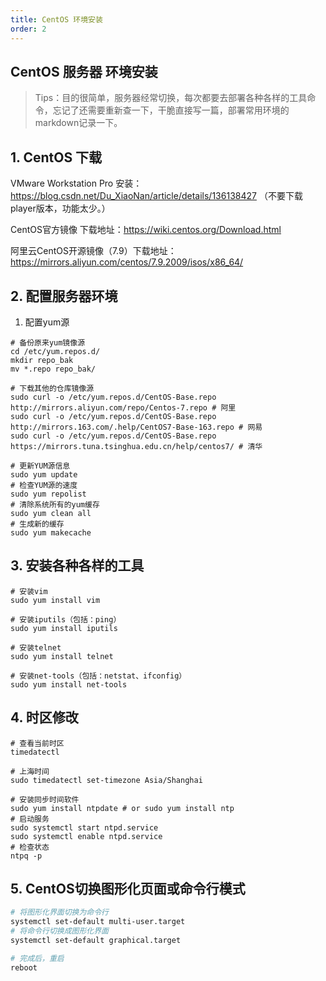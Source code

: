 ```yaml
---
title: CentOS 环境安装
order: 2
---
```


## CentOS 服务器 环境安装

> Tips：目的很简单，服务器经常切换，每次都要去部署各种各样的工具命令，忘记了还需要重新查一下，干脆直接写一篇，部署常用环境的markdown记录一下。

## 1. CentOS 下载

VMware Workstation Pro 安装：https://blog.csdn.net/Du_XiaoNan/article/details/136138427 （不要下载player版本，功能太少。）

CentOS官方镜像 下载地址：https://wiki.centos.org/Download.html

阿里云CentOS开源镜像（7.9）下载地址：https://mirrors.aliyun.com/centos/7.9.2009/isos/x86_64/



## 2. 配置服务器环境

1. 配置yum源

```shell
# 备份原来yum镜像源
cd /etc/yum.repos.d/
mkdir repo_bak
mv *.repo repo_bak/

# 下载其他的仓库镜像源
sudo curl -o /etc/yum.repos.d/CentOS-Base.repo http://mirrors.aliyun.com/repo/Centos-7.repo # 阿里
sudo curl -o /etc/yum.repos.d/CentOS-Base.repo http://mirrors.163.com/.help/CentOS7-Base-163.repo # 网易
sudo curl -o /etc/yum.repos.d/CentOS-Base.repo https://mirrors.tuna.tsinghua.edu.cn/help/centos7/ # 清华

# 更新YUM源信息
sudo yum update
# 检查YUM源的速度
sudo yum repolist
# 清除系统所有的yum缓存
sudo yum clean all   
# 生成新的缓存
sudo yum makecache
```



## 3. 安装各种各样的工具

```shell
# 安装vim
sudo yum install vim 

# 安装iputils（包括：ping）
sudo yum install iputils

# 安装telnet
sudo yum install telnet

# 安装net-tools（包括：netstat、ifconfig）
sudo yum install net-tools
```



## 4. 时区修改

```shell
# 查看当前时区
timedatectl

# 上海时间
sudo timedatectl set-timezone Asia/Shanghai

# 安装同步时间软件
sudo yum install ntpdate # or sudo yum install ntp 
# 启动服务
sudo systemctl start ntpd.service
sudo systemctl enable ntpd.service
# 检查状态
ntpq -p
```



## 5. CentOS切换图形化页面或命令行模式

```bash
# 将图形化界面切换为命令行
systemctl set-default multi-user.target
# 将命令行切换成图形化界面
systemctl set-default graphical.target

# 完成后，重启
reboot
```

